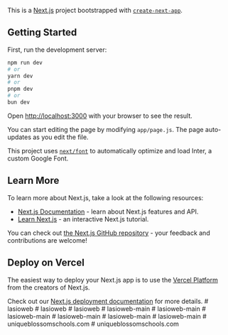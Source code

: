 This is a [Next.js](https://nextjs.org/) project bootstrapped with [`create-next-app`](https://github.com/vercel/next.js/tree/canary/packages/create-next-app).

## Getting Started

First, run the development server:

```bash
npm run dev
# or
yarn dev
# or
pnpm dev
# or
bun dev
```

Open [http://localhost:3000](http://localhost:3000) with your browser to see the result.

You can start editing the page by modifying `app/page.js`. The page auto-updates as you edit the file.

This project uses [`next/font`](https://nextjs.org/docs/basic-features/font-optimization) to automatically optimize and load Inter, a custom Google Font.

## Learn More

To learn more about Next.js, take a look at the following resources:

- [Next.js Documentation](https://nextjs.org/docs) - learn about Next.js features and API.
- [Learn Next.js](https://nextjs.org/learn) - an interactive Next.js tutorial.

You can check out [the Next.js GitHub repository](https://github.com/vercel/next.js/) - your feedback and contributions are welcome!

## Deploy on Vercel

The easiest way to deploy your Next.js app is to use the [Vercel Platform](https://vercel.com/new?utm_medium=default-template&filter=next.js&utm_source=create-next-app&utm_campaign=create-next-app-readme) from the creators of Next.js.

Check out our [Next.js deployment documentation](https://nextjs.org/docs/deployment) for more details.
#   l a s i o w e b  
 #   l a s i o w e b  
 #   l a s i o w e b  
 #   l a s i o w e b - m a i n  
 #   l a s i o w e b - m a i n  
 #   l a s i o w e b - m a i n  
 #   l a s i o w e b - m a i n  
 #   l a s i o w e b - m a i n  
 #   l a s i o w e b - m a i n  
 #   u n i q u e b l o s s o m s c h o o l s . c o m  
 #   u n i q u e b l o s s o m s c h o o l s . c o m  
 